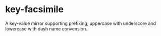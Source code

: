 # key-facsimile
A key-value mirror supporting prefixing, uppercase with underscore and lowercase with dash name convension.

